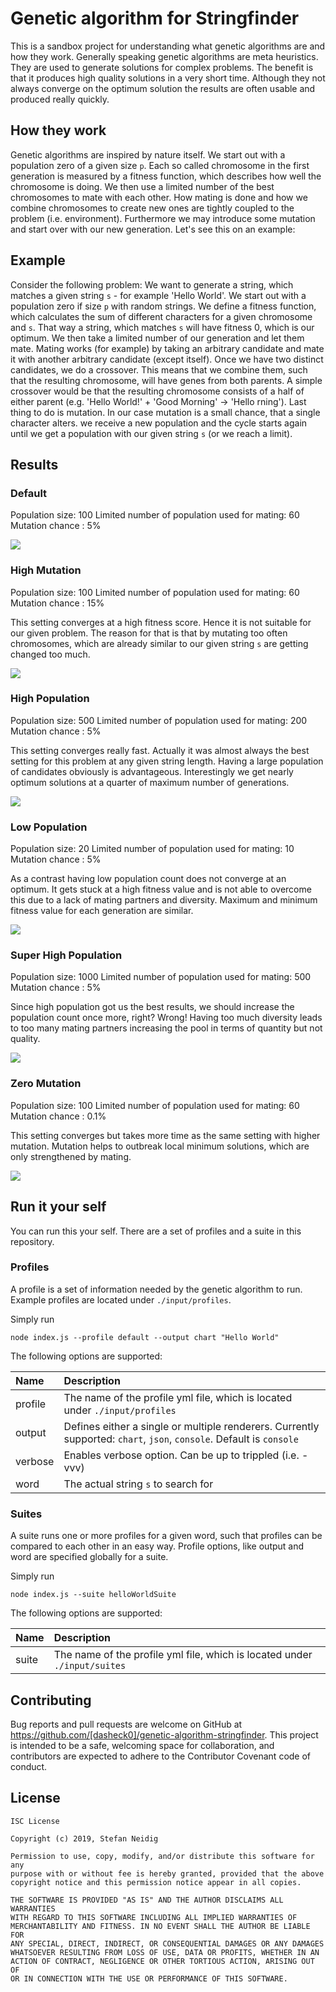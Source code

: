 # Genetic algorithm for Stringfinder
<!-- section: Introduction -->
<!-- Describe briefly what your software is. What problem does it solve? At what target audience is it aimed? -->
This is a sandbox project for understanding what genetic algorithms are and how they work. Generally speaking genetic 
algorithms are meta heuristics. They are used to generate solutions for complex problems. The benefit is that it produces
high quality solutions in a very short time. Although they not always converge on the optimum solution the results are
often usable and produced really quickly.

## How they work
Genetic algorithms are inspired by nature itself. We start out with a population zero of a given size `p`. Each so called
chromosome in the first generation is measured by a fitness function, which describes how well the chromosome is doing.
We then use a limited number of the best chromosomes to mate with each other. How mating is done and how we combine
chromosomes to create new ones are tightly coupled to the problem (i.e. environment). Furthermore we may introduce some
mutation and start over with our new generation. Let's see this on an example:

## Example
Consider the following problem: We want to generate a string, which matches a given string `s` - for example 'Hello World'.
We start out with a population zero if size `p` with random strings. We define a fitness function, which calculates 
the sum of different characters for a given chromosome and `s`. That way a string, which matches `s` will have fitness 0,
which is our optimum. We then take a limited number of our generation and let them mate. Mating works (for example) by 
taking an arbitrary candidate and mate it with another arbitrary candidate (except itself). Once we have two distinct 
candidates, we do a crossover. This means that we combine them, such that the resulting chromosome, will have genes from
both parents. A simple crossover would be that the resulting chromosome consists of a half of either parent (e.g. 'Hello World!' + 'Good Morning' -> 'Hello rning').
Last thing to do is mutation. In our case mutation is a small chance, that a single character alters. we receive a new 
population and the cycle starts again until we get a population with our given string `s` (or we reach a limit).

## Results
### Default
Population size: 100
Limited number of population used for mating: 60
Mutation chance : 5%

![](./art/default.png)

### High Mutation
Population size: 100
Limited number of population used for mating: 60
Mutation chance : 15%

This setting converges at a high fitness score. Hence it is not suitable for our given problem. The reason for that is 
that by mutating too often chromosomes, which are already similar to our given string `s` are getting changed too much. 

![](./art/highMutation.png)

### High Population
Population size: 500
Limited number of population used for mating: 200
Mutation chance : 5%

This setting converges really fast. Actually it was almost always the best setting for this problem at any given string length.
Having a large population of candidates obviously is advantageous. Interestingly we get nearly optimum solutions at a 
quarter of maximum number of generations. 

![](./art/highPopulation.png)

### Low Population
Population size: 20
Limited number of population used for mating: 10
Mutation chance : 5%

As a contrast having low population count does not converge at an optimum. It gets stuck at a high fitness value and is
not able to overcome this due to a lack of mating partners and diversity. Maximum and minimum fitness value for each 
generation are similar.

![](./art/lowPopulation.png)

### Super High Population
Population size: 1000
Limited number of population used for mating: 500
Mutation chance : 5%

Since high population got us the best results, we should increase the population count once more, right? Wrong! Having 
too much diversity leads to too many mating partners increasing the pool in terms of quantity but not quality. 

![](./art/superHighPopulation.png)

### Zero Mutation
Population size: 100
Limited number of population used for mating: 60
Mutation chance : 0.1%

This setting converges but takes more time as the same setting with higher mutation. Mutation helps to outbreak local 
minimum solutions, which are only strengthened by mating.

![](./art/highPopulation.png)

## Run it your self
You can run this your self. There are a set of profiles and a suite in this repository.

### Profiles
A profile is a set of information needed by the genetic algorithm to run. Example profiles are located under `./input/profiles`.

Simply run

    node index.js --profile default --output chart "Hello World"
    
The following options are supported: 

| Name | Description | 
|:-|:-|
| profile | The name of the profile yml file, which is located under `./input/profiles` |
| output | Defines either a single or multiple renderers. Currently supported: `chart`, `json`, `console`. Default is `console` |
| verbose | Enables verbose option. Can be up to trippled (i.e. -vvv) |
| word | The actual string `s` to search for |

### Suites
A suite runs one or more profiles for a given word, such that profiles can be compared to each other in an easy way. 
Profile options, like output and word are specified globally for a suite.

Simply run

    node index.js --suite helloWorldSuite
    
The following options are supported: 

| Name | Description | 
|:-|:-|
| suite | The name of the profile yml file, which is located under `./input/suites` |

## Contributing
Bug reports and pull requests are welcome on GitHub at https://github.com/[dasheck0]/genetic-algorithm-stringfinder. This project is intended 
to be a safe, welcoming space for collaboration, and contributors are expected to adhere to the Contributor Covenant code of conduct.

## License

```
ISC License

Copyright (c) 2019, Stefan Neidig

Permission to use, copy, modify, and/or distribute this software for any
purpose with or without fee is hereby granted, provided that the above
copyright notice and this permission notice appear in all copies.

THE SOFTWARE IS PROVIDED "AS IS" AND THE AUTHOR DISCLAIMS ALL WARRANTIES
WITH REGARD TO THIS SOFTWARE INCLUDING ALL IMPLIED WARRANTIES OF
MERCHANTABILITY AND FITNESS. IN NO EVENT SHALL THE AUTHOR BE LIABLE FOR
ANY SPECIAL, DIRECT, INDIRECT, OR CONSEQUENTIAL DAMAGES OR ANY DAMAGES
WHATSOEVER RESULTING FROM LOSS OF USE, DATA OR PROFITS, WHETHER IN AN
ACTION OF CONTRACT, NEGLIGENCE OR OTHER TORTIOUS ACTION, ARISING OUT OF
OR IN CONNECTION WITH THE USE OR PERFORMANCE OF THIS SOFTWARE.
```
